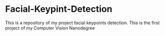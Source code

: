 # Facial-Keypint-Detection
This is a repository of my project facial keypoints detection. This is the first project of my Computer Vision  Nanodegree
